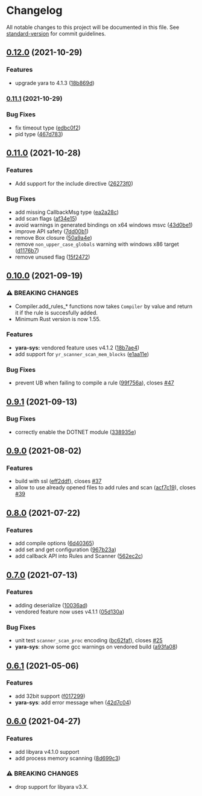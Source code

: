 # Changelog

All notable changes to this project will be documented in this file. See [standard-version](https://github.com/conventional-changelog/standard-version) for commit guidelines.

## [0.12.0](https://github.com/Hugal31/yara-rust/compare/v0.11.1...v0.12.0) (2021-10-29)


### Features

* upgrade yara to 4.1.3 ([18b869d](https://github.com/Hugal31/yara-rust/commit/18b869d24f9c61aeac06eb0640d12ff353eb057d))

### [0.11.1](https://github.com/Hugal31/yara-rust/compare/v0.11.0...v0.11.1) (2021-10-29)


### Bug Fixes

* fix timeout type ([edbc0f2](https://github.com/Hugal31/yara-rust/commit/edbc0f2e09673902a6c791fb781768dede2e929c))
* pid type ([467d783](https://github.com/Hugal31/yara-rust/commit/467d783ddefb0811c6a27d8fc85295d2ad5f9be1))

## [0.11.0](https://github.com/Hugal31/yara-rust/compare/v0.10.0...v0.11.0) (2021-10-28)


### Features

* Add support for the include directive ([26273f0](https://github.com/Hugal31/yara-rust/commit/26273f0f03e182b0e00ec2173f304f156738689d))


### Bug Fixes

* add missing CallbackMsg type ([ea2a28c](https://github.com/Hugal31/yara-rust/commit/ea2a28c3548c3c917408338543d0e04a0917f047))
* add scan flags ([af34e15](https://github.com/Hugal31/yara-rust/commit/af34e15c317c511addb68988d8971b3354de9010))
* avoid warnings in generated bindings on x64 windows msvc ([43d0be1](https://github.com/Hugal31/yara-rust/commit/43d0be1cdd8bafaffa26cfb0c247da573fe1a818))
* improve API safety ([7dd00b1](https://github.com/Hugal31/yara-rust/commit/7dd00b1bf66b14f01a367b3ae1fab444f210287f))
* remove Box closure ([50a9a4e](https://github.com/Hugal31/yara-rust/commit/50a9a4ea5d553878fdc69fbf11dcb0a9eb584973))
* remove `non_upper_case_globals` warning with windows x86 target ([d1176b7](https://github.com/Hugal31/yara-rust/commit/d1176b76c59dcbf730188d764ca474278c4b6630))
* remove unused flag ([15f2472](https://github.com/Hugal31/yara-rust/commit/15f2472ecad8aba28a0455ead4472b4a263831d2))

## [0.10.0](https://github.com/Hugal31/yara-rust/compare/v0.9.1...v0.10.0) (2021-09-19)


### ⚠ BREAKING CHANGES

* Compiler.add_rules_* functions now takes `Compiler`
by value and return it if the rule is succesfully added.
* Minimum Rust version is now 1.55.

### Features

* **yara-sys:** vendored feature uses v4.1.2 ([18b7ae4](https://github.com/Hugal31/yara-rust/commit/18b7ae48656c1ffaf6b8ea8db295d43b86294812))
* add support for `yr_scanner_scan_mem_blocks` ([e1aa11e](https://github.com/Hugal31/yara-rust/commit/e1aa11e75338c64fe63ef4bbeafaccce62f1dca2))

### Bug Fixes

* prevent UB when failing to compile a rule ([99f756a](https://github.com/Hugal31/yara-rust/commit/99f756a15dd9a11dde76923dcee0ee4bbdf6073b)), closes [#47](https://github.com/Hugal31/yara-rust/issues/47)

## [0.9.1](https://github.com/Hugal31/yara-rust/compare/v0.9.0...v0.9.1) (2021-09-13)


### Bug Fixes

* correctly enable the DOTNET module ([338935e](https://github.com/Hugal31/yara-rust/commit/338935e01ad9c046854b547feb6861dc77d017e0))

## [0.9.0](https://github.com/Hugal31/yara-rust/compare/v0.8.0...v0.9.0) (2021-08-02)

### Features

* build with ssl ([eff2ddf](https://github.com/Hugal31/yara-rust/commit/eff2ddfdcbd8e1bdb5e23b057a1c551e69cea2c7)), closes [#37](https://github.com/Hugal31/yara-rust/pull/37)
* allow to use already opened files to add rules and scan ([acf7c19](https://github.com/Hugal31/yara-rust/commit/acf7c19d30e1408abd05c289dbe02f1132988b5e)), closes [#39](https://github.com/Hugal31/yara-rust/pull/39)

## [0.8.0](https://github.com/Hugal31/yara-rust/compare/v0.7.0...v0.8.0) (2021-07-22)

### Features

* add compile options ([6d40365](https://github.com/Hugal31/yara-rust/commit/6d403653f6cf4551ac2530e11309b27c271c3445))
* add set and get configuration ([967b23a](https://github.com/Hugal31/yara-rust/commit/967b23a81c61ce7c60b284feb216ab1826853be6))
* add callback API into Rules and Scanner ([562ec2c](https://github.com/Hugal31/yara-rust/commit/562ec2caf43168d38d59b91b48dcfc8e4f5977c7))

## [0.7.0](https://github.com/Hugal31/yara-rust/compare/v0.6.1...v0.7.0) (2021-07-13)

### Features

* adding deserialize ([10036ad](https://github.com/Hugal31/yara-rust/commit/10036adc3aa96edfe88a4a5364102cd52e7c1398))
* vendored feature now uses v4.1.1 ([05d130a](https://github.com/Hugal31/yara-rust/commit/05d130a24a3c31c91ddda79afb7bdd7bd2fb1b73))

### Bug Fixes

* unit test `scanner_scan_proc` encoding ([bc62faf](https://github.com/Hugal31/yara-rust/commit/bc62fafadf4b03bd23c5a0fdfc10d2244f952870)), closes [#25](https://github.com/Hugal31/yara-rust/issues/25)
* **yara-sys**: show some gcc warnings on vendored build ([a93fa08](https://github.com/Hugal31/yara-rust/commit/a93fa08e1be4f669bddf5447592419a9400cb985))

## [0.6.1](https://github.com/Hugal31/yara-rust/compare/v0.6.0...v0.6.1) (2021-05-06)

### Features

* add 32bit support ([f017299](https://github.com/Hugal31/yara-rust/commit/f0172996af5c28669dc0592526653b95c5bf283e))
* **yara-sys**: add error message when ([42d7c04](https://github.com/Hugal31/yara-rust/commit/42d7c04b980f5eaf1866d4cff2fc86602fa6ed02))

## [0.6.0](https://github.com/Hugal31/yara-rust/compare/v0.5.0...v0.6.0) (2021-04-27)

### Features

* add libyara v4.1.0 support
* add process memory scanning ([8d699c3](https://github.com/Hugal31/yara-rust/commit/8d699c313c1cdb084ba9ff545adb103d2cb965e9))

### ⚠ BREAKING CHANGES

* drop support for libyara v3.X.
